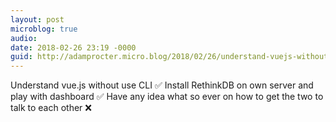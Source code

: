 ```yaml
---
layout: post
microblog: true
audio: 
date: 2018-02-26 23:19 -0000
guid: http://adamprocter.micro.blog/2018/02/26/understand-vuejs-without.html
---
```

Understand vue.js without use CLI ✅
Install RethinkDB on own server and play with dashboard ✅
Have any idea what so ever on how to get the two to talk to each other ❌
